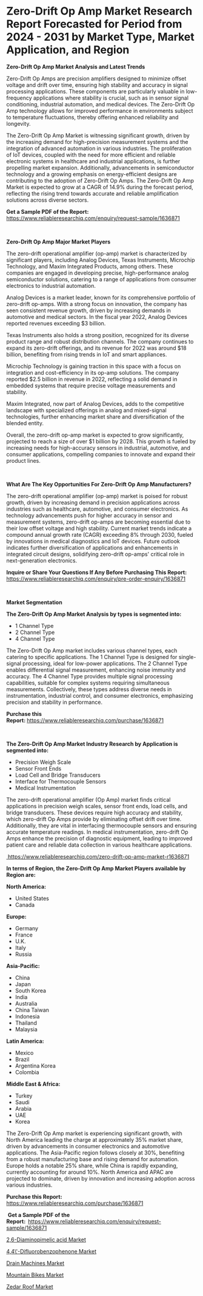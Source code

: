 <p><h1>Zero-Drift Op Amp Market Research Report Forecasted for Period from 2024 -  2031 by Market Type, Market Application, and Region</h1></p><p><strong>Zero-Drift Op Amp Market Analysis and Latest Trends</strong></p>
<p><p>Zero-Drift Op Amps are precision amplifiers designed to minimize offset voltage and drift over time, ensuring high stability and accuracy in signal processing applications. These components are particularly valuable in low-frequency applications where stability is crucial, such as in sensor signal conditioning, industrial automation, and medical devices. The Zero-Drift Op Amp technology allows for improved performance in environments subject to temperature fluctuations, thereby offering enhanced reliability and longevity.</p><p>The Zero-Drift Op Amp Market is witnessing significant growth, driven by the increasing demand for high-precision measurement systems and the integration of advanced automation in various industries. The proliferation of IoT devices, coupled with the need for more efficient and reliable electronic systems in healthcare and industrial applications, is further propelling market expansion. Additionally, advancements in semiconductor technology and a growing emphasis on energy-efficient designs are contributing to the adoption of Zero-Drift Op Amps. The Zero-Drift Op Amp Market is expected to grow at a CAGR of 14.9% during the forecast period, reflecting the rising trend towards accurate and reliable amplification solutions across diverse sectors.</p></p>
<p><strong>Get a Sample PDF of the Report:&nbsp;</strong> <a href="https://www.reliableresearchiq.com/enquiry/request-sample/1636871">https://www.reliableresearchiq.com/enquiry/request-sample/1636871</a></p>
<p>&nbsp;</p>
<p><strong>Zero-Drift Op Amp Major Market Players</strong></p>
<p><p>The zero-drift operational amplifier (op-amp) market is characterized by significant players, including Analog Devices, Texas Instruments, Microchip Technology, and Maxim Integrated Products, among others. These companies are engaged in developing precise, high-performance analog semiconductor solutions, catering to a range of applications from consumer electronics to industrial automation.</p><p>Analog Devices is a market leader, known for its comprehensive portfolio of zero-drift op-amps. With a strong focus on innovation, the company has seen consistent revenue growth, driven by increasing demands in automotive and medical sectors. In the fiscal year 2022, Analog Devices reported revenues exceeding $3 billion.</p><p>Texas Instruments also holds a strong position, recognized for its diverse product range and robust distribution channels. The company continues to expand its zero-drift offerings, and its revenue for 2022 was around $18 billion, benefiting from rising trends in IoT and smart appliances.</p><p>Microchip Technology is gaining traction in this space with a focus on integration and cost-efficiency in its op-amp solutions. The company reported $2.5 billion in revenue in 2022, reflecting a solid demand in embedded systems that require precise voltage measurements and stability.</p><p>Maxim Integrated, now part of Analog Devices, adds to the competitive landscape with specialized offerings in analog and mixed-signal technologies, further enhancing market share and diversification of the blended entity.</p><p>Overall, the zero-drift op-amp market is expected to grow significantly, projected to reach a size of over $1 billion by 2028. This growth is fueled by increasing needs for high-accuracy sensors in industrial, automotive, and consumer applications, compelling companies to innovate and expand their product lines.</p></p>
<p>&nbsp;</p>
<p><strong>What Are The Key Opportunities For Zero-Drift Op Amp Manufacturers?</strong></p>
<p><p>The zero-drift operational amplifier (op-amp) market is poised for robust growth, driven by increasing demand in precision applications across industries such as healthcare, automotive, and consumer electronics. As technology advancements push for higher accuracy in sensor and measurement systems, zero-drift op-amps are becoming essential due to their low offset voltage and high stability. Current market trends indicate a compound annual growth rate (CAGR) exceeding 8% through 2030, fueled by innovations in medical diagnostics and IoT devices. Future outlook indicates further diversification of applications and enhancements in integrated circuit designs, solidifying zero-drift op-amps' critical role in next-generation electronics.</p></p>
<p><strong>Inquire or Share Your Questions If Any Before Purchasing This Report:</strong> <a href="https://www.reliableresearchiq.com/enquiry/pre-order-enquiry/1636871">https://www.reliableresearchiq.com/enquiry/pre-order-enquiry/1636871</a></p>
<p>&nbsp;</p>
<p><strong>Market Segmentation</strong></p>
<p><strong>The Zero-Drift Op Amp Market Analysis by types is segmented into:</strong></p>
<p><ul><li>1 Channel Type</li><li>2 Channel Type</li><li>4 Channel Type</li></ul></p>
<p><p>The Zero-Drift Op Amp market includes various channel types, each catering to specific applications. The 1 Channel Type is designed for single-signal processing, ideal for low-power applications. The 2 Channel Type enables differential signal measurement, enhancing noise immunity and accuracy. The 4 Channel Type provides multiple signal processing capabilities, suitable for complex systems requiring simultaneous measurements. Collectively, these types address diverse needs in instrumentation, industrial control, and consumer electronics, emphasizing precision and stability in performance.</p></p>
<p><strong>Purchase this Report:&nbsp;</strong><a href="https://www.reliableresearchiq.com/purchase/1636871">https://www.reliableresearchiq.com/purchase/1636871</a></p>
<p>&nbsp;</p>
<p><strong>The Zero-Drift Op Amp Market Industry Research by Application is segmented into:</strong></p>
<p><ul><li>Precision Weigh Scale</li><li>Sensor Front Ends</li><li>Load Cell and Bridge Transducers</li><li>Interface for Thermocouple Sensors</li><li>Medical Instrumentation</li></ul></p>
<p><p>The zero-drift operational amplifier (Op Amp) market finds critical applications in precision weigh scales, sensor front ends, load cells, and bridge transducers. These devices require high accuracy and stability, which zero-drift Op Amps provide by eliminating offset drift over time. Additionally, they are vital in interfacing thermocouple sensors and ensuring accurate temperature readings. In medical instrumentation, zero-drift Op Amps enhance the precision of diagnostic equipment, leading to improved patient care and reliable data collection in various healthcare applications.</p></p>
<p><a href="https://www.reliableresearchiq.com/zero-drift-op-amp-market-r1636871">&nbsp;https://www.reliableresearchiq.com/zero-drift-op-amp-market-r1636871</a></p>
<p><strong>In terms of Region, the Zero-Drift Op Amp Market Players available by Region are:</strong></p>
<p>
    <p> <strong> North America: </strong>
        <ul>
            <li>United States</li>
            <li>Canada</li>
        </ul>
        </p> 
    <p> <strong> Europe: </strong>
        <ul>
            <li>Germany</li>
            <li>France</li>
            <li>U.K.</li>
            <li>Italy</li>
            <li>Russia</li>
        </ul>
        </p> 
    <p> <strong> Asia-Pacific: </strong>
        <ul>
            <li>China</li>
            <li>Japan</li>
            <li>South Korea</li>
            <li>India</li>
            <li>Australia</li>
            <li>China Taiwan</li>
            <li>Indonesia</li>
            <li>Thailand</li>
            <li>Malaysia</li>
        </ul>
        </p> 
    <p> <strong> Latin America: </strong>
        <ul>
            <li>Mexico</li>
            <li>Brazil</li>
            <li>Argentina Korea</li>
            <li>Colombia</li>
        </ul>
        </p> 
    <p> <strong> Middle East & Africa: </strong>
        <ul>
            <li>Turkey</li>
            <li>Saudi</li>
            <li>Arabia</li>
            <li>UAE</li>
            <li>Korea</li>
        </ul>
    </p>
    </p>
<p><p>The Zero-Drift Op Amp market is experiencing significant growth, with North America leading the charge at approximately 35% market share, driven by advancements in consumer electronics and automotive applications. The Asia-Pacific region follows closely at 30%, benefiting from a robust manufacturing base and rising demand for automation. Europe holds a notable 25% share, while China is rapidly expanding, currently accounting for around 10%. North America and APAC are projected to dominate, driven by innovation and increasing adoption across various industries.</p></p>
<p><strong>Purchase this Report: </strong><a href="https://www.reliableresearchiq.com/purchase/1636871">https://www.reliableresearchiq.com/purchase/1636871</a></p>
<p>&nbsp;<strong>Get a Sample PDF of the Report:&nbsp;&nbsp;</strong><a href="https://www.reliableresearchiq.com/enquiry/request-sample/1636871">https://www.reliableresearchiq.com/enquiry/request-sample/1636871</a></p>
<p><strong></strong></p>
<p><p><a href="https://github.com/MelgarBasny/Market-Research-Report-List-1/blob/main/26-diaminopimelic-acid-market.md">2,6-Diaminopimelic acid Market</a></p><p><a href="https://medium.com/@charlotte_egan89/4-4-difluorobenzophenone-market-size-growth-and-industry-analysis-by-market-segmentation-and-a5a41df1a027">4,4\'-Difluorobenzophenone Market</a></p><p><a href="https://www.linkedin.com/pulse/drain-machines-market-emerging-trends-future-prospects-period-v5zgf?trackingId=Stxb1VxgT1SdPg44UOnBLw%3D%3D">Drain Machines Market</a></p><p><a href="https://issuu.com/reportprime-2/docs/mountain-bikes-market-size-2030.ppt_bf176f65cc4842">Mountain Bikes Market</a></p><p><a href="https://github.com/MarilynDouglas476/Market-Research-Report-List-1/blob/main/zedar-roof-market.md">Zedar Roof Market</a></p></p>
